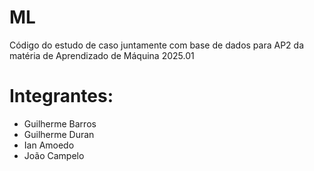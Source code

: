 # ML
Código do estudo de caso juntamente com base de dados para AP2 da matéria de Aprendizado de Máquina 2025.01

# Integrantes:

- Guilherme Barros
- Guilherme Duran
- Ian Amoedo
- João Campelo
